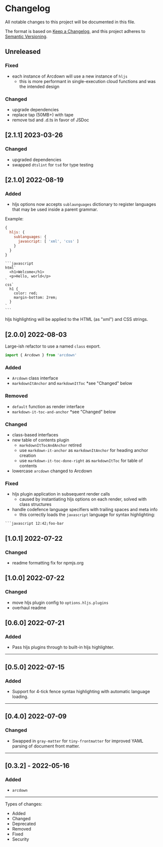 # Changelog

All notable changes to this project will be documented in this file.

The format is based on [Keep a Changelog](https://keepachangelog.com/en/1.0.0/),
and this project adheres to [Semantic Versioning](https://semver.org/spec/v2.0.0.html).

## Unreleased

### Fixed
- each instance of Arcdown will use a new instance of `hljs`
  - this is more performant in single-execution cloud functions and was the intended design

### Changed
- upgrade dependencies
- replace tap (50MB+) with tape
- remove tsd and .d.ts in favor of JSDoc

## [2.1.1] 2023-03-26

### Changed
- upgraded dependencies
- swapped `dtslint` for `tsd` for type testing

## [2.1.0] 2022-08-19

### Added
- hljs options now accepts `sublaunguages` dictionary to register languages that may be used inside a parent grammar.

Example:

```js
{
  hljs: {
    sublanguages: {
      javascript: [ 'xml', 'css' ]
    }
  }
}
```

````
```javascript
html`
  <h1>Welcome</h1>
  <p>Hello, world</p>
`
css`
  h1 {
    color: red;
    margin-bottom: 2rem;
  }
`
```
````

hljs highlighting will be applied to the HTML (as "xml") and CSS strings.

## [2.0.0] 2022-08-03

Large-ish refactor to use a named `class` export.

```javascript
import { Arcdown } from 'arcdown'
```

### Added
- `Arcdown` class interface
- `markdownItAnchor` and `markdownItToc` *see "Changed" below

### Removed
- `default` function as render interface
- `markdown-it-toc-and-anchor` *see "Changed" below

### Changed
- class-based interfaces
- new table of contents plugin
  - `markdownItTocAndAnchor` retired
  - use `markdown-it-anchor` as `markdownItAnchor` for heading anchor creation
  - use `markdown-it-toc-done-right` as `markdownItToc` for table of contents
- lowercase `arcdown` changed to Arcdown

### Fixed
- hljs plugin application in subsequent render calls
  - caused by instantiating hljs options on each render, solved with class structures
- handle codefence language specifiers with trailing spaces and meta info
  - this correctly loads the `javascript` language for syntax highlighting:
````
```javascript 12:42;foo-bar 
````

## [1.0.1] 2022-07-22

### Changed
- readme formatting fix for npmjs.org

## [1.0.0] 2022-07-22

### Changed
- move hljs plugin config to `options.hljs.plugins`
- overhaul readme

## [0.6.0] 2022-07-21

### Added
- Pass hljs plugins through to built-in hljs highlighter.

---

## [0.5.0] 2022-07-15

### Added
- Support for 4-tick fence syntax highlighting with automatic language loading.

---

## [0.4.0] 2022-07-09

### Changed
- Swapped in `gray-matter` for `tiny-frontmatter` for improved YAML parsing of document front matter.

---

## [0.3.2] - 2022-05-16

### Added
- `arcdown`

---

Types of changes:
- Added
- Changed
- Deprecated
- Removed
- Fixed
- Security
